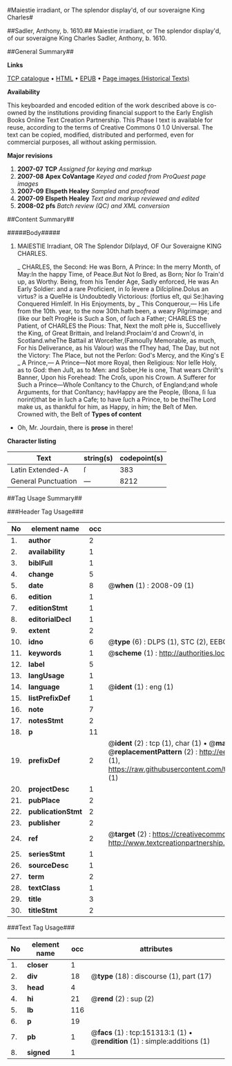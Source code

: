 #Maiestie irradiant, or The splendor display'd, of our soveraigne King Charles#

##Sadler, Anthony, b. 1610.##
Maiestie irradiant, or The splendor display'd, of our soveraigne King Charles
Sadler, Anthony, b. 1610.

##General Summary##

**Links**

[TCP catalogue](http://www.ota.ox.ac.uk/tcp/)  • 
[HTML](http://tei.it.ox.ac.uk/tcp/Texts-HTML/free/A92/A92955.html)  • 
[EPUB](http://tei.it.ox.ac.uk/tcp/Texts-EPUB/free/A92/A92955.epub) • 
[Page images (Historical Texts)](https://data.historicaltexts.jisc.ac.uk/view?pubId=eebo-42476321e&pageId=eebo-42476321e-151313-1)

**Availability**

This keyboarded and encoded edition of the
	       work described above is co-owned by the institutions
	       providing financial support to the Early English Books
	       Online Text Creation Partnership. This Phase I text is
	       available for reuse, according to the terms of Creative
	       Commons 0 1.0 Universal. The text can be copied,
	       modified, distributed and performed, even for
	       commercial purposes, all without asking permission.

**Major revisions**

1. __2007-07__ __TCP__ *Assigned for keying and markup*
1. __2007-08__ __Apex CoVantage__ *Keyed and coded from ProQuest page images*
1. __2007-09__ __Elspeth Healey__ *Sampled and proofread*
1. __2007-09__ __Elspeth Healey__ *Text and markup reviewed and edited*
1. __2008-02__ __pfs__ *Batch review (QC) and XML conversion*

##Content Summary##

#####Body#####

1. MAIESTIE Irradiant, OR The Splendor Diſplayd, OF Our Soveraigne KING CHARLES.

    _ CHARLES, the Second:
He was Born, A Prince: In the merry Month, of May:In the happy Time, of Peace.But Not ſo Bred, as Born; Nor ſo Train'd up, as Worthy. Being, from his Tender Age, Sadly enforced, He was An Early Soldier: and a rare Proficient, in ſo ſevere a Diſcipline.Dolus an virtus? is a QueſHe is Undoubtedly Victorious: (fortius eſt, qui Se:)having Conquered Himſelf.
In
His Enjoyments, by 
    _ This Conquerour,—
His Life from the 10th. year, to the now 30th.hath been, a weary Pilgrimage; and (like our beſt ProgHe is Such a Son, of ſuch a Father; CHARLES the Patient, of CHARLES the Pious: That, Next the moſt pHe is, Succeſſively the King, of Great Brittain, and Ireland:Proclaim'd and Crown'd, in Scotland.wheThe Battail at Worceſter,(Famouſly Memorable, as much, For his Deliverance, as his Valour) was the fThey had,
The Day, but not the Victory:
The Place, but not the Perſon:
God's Mercy, and the King's E
    _ A Prince,—
A Prince—Not more Royal, then Religious: Nor leſſe Holy, as to God: then Juſt, as to Men: and Sober,He is one, That wears Chriſt's Banner, Upon his Forehead: The Croſs, upon his Crown. A Sufferer for Such a Prince—Whoſe Conſtancy to the Church, of England;and whoſe Arguments, for that Conſtancy; havHappy are the People, (Bona, ſi ſua norint)that be in ſuch a Cafe; to have ſuch a Prince, to be theiThe Lord make us, as thankful for him, as Happy, in him; the Beſt of Men. Crowned with, the Beſt of 
**Types of content**

  * Oh, Mr. Jourdain, there is **prose** in there!

**Character listing**


|Text|string(s)|codepoint(s)|
|---|---|---|
|Latin Extended-A|ſ|383|
|General Punctuation|—|8212|

##Tag Usage Summary##

###Header Tag Usage###

|No|element name|occ|attributes|
|---|---|---|---|
|1.|__author__|2||
|2.|__availability__|1||
|3.|__biblFull__|1||
|4.|__change__|5||
|5.|__date__|8| @__when__ (1) : 2008-09 (1)|
|6.|__edition__|1||
|7.|__editionStmt__|1||
|8.|__editorialDecl__|1||
|9.|__extent__|2||
|10.|__idno__|6| @__type__ (6) : DLPS (1), STC (2), EEBO-CITATION (1), OCLC (1), VID (1)|
|11.|__keywords__|1| @__scheme__ (1) : http://authorities.loc.gov/ (1)|
|12.|__label__|5||
|13.|__langUsage__|1||
|14.|__language__|1| @__ident__ (1) : eng (1)|
|15.|__listPrefixDef__|1||
|16.|__note__|7||
|17.|__notesStmt__|2||
|18.|__p__|11||
|19.|__prefixDef__|2| @__ident__ (2) : tcp (1), char (1)  •  @__matchPattern__ (2) : ([0-9\-]+):([0-9IVX]+) (1), (.+) (1)  •  @__replacementPattern__ (2) : http://eebo.chadwyck.com/downloadtiff?vid=$1&page=$2 (1), https://raw.githubusercontent.com/textcreationpartnership/Texts/master/tcpchars.xml#$1 (1)|
|20.|__projectDesc__|1||
|21.|__pubPlace__|2||
|22.|__publicationStmt__|2||
|23.|__publisher__|2||
|24.|__ref__|2| @__target__ (2) : https://creativecommons.org/publicdomain/zero/1.0/ (1), http://www.textcreationpartnership.org/docs/. (1)|
|25.|__seriesStmt__|1||
|26.|__sourceDesc__|1||
|27.|__term__|2||
|28.|__textClass__|1||
|29.|__title__|3||
|30.|__titleStmt__|2||


###Text Tag Usage###

|No|element name|occ|attributes|
|---|---|---|---|
|1.|__closer__|1||
|2.|__div__|18| @__type__ (18) : discourse (1), part (17)|
|3.|__head__|4||
|4.|__hi__|21| @__rend__ (2) : sup (2)|
|5.|__lb__|116||
|6.|__p__|19||
|7.|__pb__|1| @__facs__ (1) : tcp:151313:1 (1)  •  @__rendition__ (1) : simple:additions (1)|
|8.|__signed__|1||
